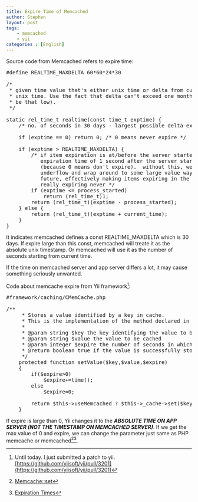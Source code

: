 ```yaml
---
title: Expire Time of Memcached
author: Stephen
layout: post
tags:
    - memcached
    - yii
categories : [English]
---
```

Source code from Memcached refers to expire time:
<pre>
#define REALTIME_MAXDELTA 60*60*24*30

/*
 * given time value that's either unix time or delta from current unix time, return
 * unix time. Use the fact that delta can't exceed one month (and real time value can't
 * be that low).
 */

static rel_time_t realtime(const time_t exptime) {
    /* no. of seconds in 30 days - largest possible delta exptime */
 
    if (exptime == 0) return 0; /* 0 means never expire */
 
    if (exptime > REALTIME_MAXDELTA) {
        /* if item expiration is at/before the server started, give it an
           expiration time of 1 second after the server started.
           (because 0 means don't expire).  without this, we'd
           underflow and wrap around to some large value way in the
           future, effectively making items expiring in the past
           really expiring never */
        if (exptime <= process_started)
            return (rel_time_t)1;
        return (rel_time_t)(exptime - process_started);
    } else {
        return (rel_time_t)(exptime + current_time);
    }
}
</pre>
<!--more-->

It indicates memcached defines a const REALTIME_MAXDELTA which is 30 days. If expire large than this const, memcached will treate it as the absolute unix timestamp. Or memcached will use it as the number of seconds starting from current time.

If the time on memcached server and app server differs a lot, it may cause something seriously unwanted.

Code about memcache expire from Yii framework[^ft3]:

[^ft3]: Until today. I just submitted a patch to yii. [https://github.com/yiisoft/yii/pull/3201](https://github.com/yiisoft/yii/pull/3201)

<pre>
#framework/caching/CMemCache.php

/**
     * Stores a value identified by a key in cache.
     * This is the implementation of the method declared in the parent class.
     *
     * @param string $key the key identifying the value to be cached
     * @param string $value the value to be cached
     * @param integer $expire the number of seconds in which the cached value will expire. 0 means never expire.
     * @return boolean true if the value is successfully stored into cache, false otherwise
     */
    protected function setValue($key,$value,$expire)
    {
        if($expire>0)
            $expire+=time();
        else
            $expire=0;

        return $this->useMemcached ? $this->_cache->set($key,$value,$expire) : $this->_cache->set($key,$value,0,$expire);
    }
</pre>

If expire is large than 0, Yii changes it to the ***ABSOLUTE TIME ON APP SERVER (NOT THE TIMESTAMP ON MEMCACHED SERVER)***. If we get the max value of 0 and expire, we can change the parameter just same as PHP memcache or memcached[^ft][^ft2].

[^ft]: [Memcache::set](http://www.php.net/manual/en/memcache.set.php)
[^ft2]: [Expiration Times](http://www.php.net/manual/en/memcached.expiration.php)

